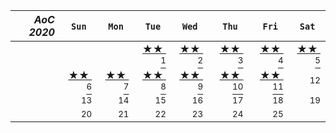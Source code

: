 | <em>AoC 2020</em> | &nbsp; `Sun` &nbsp; | &nbsp; `Mon` &nbsp; | &nbsp; `Tue` &nbsp; | &nbsp; `Wed` &nbsp; | &nbsp; `Thu` &nbsp; | &nbsp; `Fri` &nbsp; | &nbsp; `Sat` &nbsp; |
-----------: | -----------: | -----------: | -----------: | -----------: | -----------: | -----------: | -----------: |
|    |    |    | [★★ ‍ <sup>1</sup>](src/2020/day01) | [★★ ‍ <sup>2</sup>](src/2020/day02) | [★★ ‍ <sup>3</sup>](src/2020/day03) | [★★ ‍ <sup>4</sup>](src/2020/day04) | [★★ ‍ <sup>5</sup>](src/2020/day05)
|    | [★★ ‍ <sup>6</sup>](src/2020/day06) | [★★ ‍ <sup>7</sup>](src/2020/day07) | [★★ ‍ <sup>8</sup>](src/2020/day08) | [★★ ‍ <sup>9</sup>](src/2020/day09) | [★★ ‍ <sup>10</sup>](src/2020/day10) | [★★ ‍ <sup>11</sup>](src/2020/day11) | <sup>12</sup> 
|    | <sup>13</sup> | <sup>14</sup> | <sup>15</sup> | <sup>16</sup> | <sup>17</sup> | <sup>18</sup> | <sup>19</sup> 
|    | <sup>20</sup> | <sup>21</sup> | <sup>22</sup> | <sup>23</sup> | <sup>24</sup> | <sup>25</sup> |    
